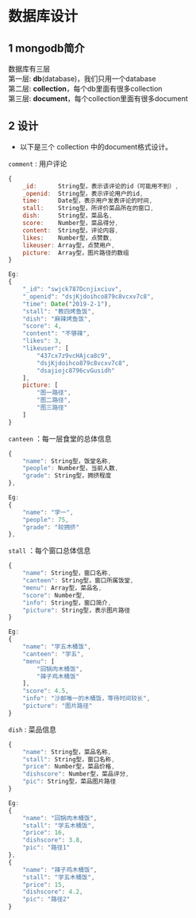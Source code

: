 # 数据库设计
## 1 mongodb简介
数据库有三层  
第一层: **db**(database)，我们只用一个database  
第二层: **collection**，每个db里面有很多collection  
第三层: **document**，每个collection里面有很多document  

## 2 设计
* 以下是三个 collection 中的document格式设计。  

`comment` : 用户评论

```js
{
    _id:      String型，表示该评论的id（可能用不到）,
    _openid:  String型，表示评论用户的id,
    time:     Date型，表示用户发表评论的时间,
    stall:    String型，所评价菜品所在的窗口,
    dish:     String型，菜品名,
    score:    Number型，菜品得分,
    content:  String型，评论内容,
    likes:    Number型，点赞数,
    likeuser: Array型，点赞用户,
    picture:  Array型，图片路径的数组
}

Eg:
{
    "_id": "swjck787Dcnjixciuv",
    "_openid": "dsjKjdoihco879c8vcxv7c8",
    "time": Date("2019-2-1"),
    "stall": "教四烤鱼饭",
    "dish": "麻辣烤鱼饭",
    "score": 4,
    "content": "不够辣",
    "likes": 3,
    "likeuser": [
        "437cx7z9vcHAjca8c9",
        "dsjKjdoihco879c8vcxv7c8",
        "dsajiojc8796cvGusidh"
    ],
    picture: [
        "图一路径",
        "图二路径",
        "图三路径"
    ]
}
```

`canteen` ：每一层食堂的总体信息

```js
{
    "name": String型，饭堂名称,
    "people": Number型，当前人数,
    "grade": String型，拥挤程度
},

Eg:
{
    "name": "学一",
    "people": 75,
    "grade": "较拥挤"
},
```

`stall` ：每个窗口总体信息

```js
{
    "name": String型，窗口名称,
    "canteen": String型，窗口所属饭堂,
    "menu": Array型，菜品名,
    "score": Number型,
    "info": String型，窗口简介,
    "picture": String型，表示图片路径
}

Eg:
{
    "name": "学五木桶饭",
    "canteen": "学五",
    "menu": [
        "回锅肉木桶饭",
        "辣子鸡木桶饭"
    ],
    "score": 4.5,
    "info": "沙邮唯一的木桶饭，等待时间较长",
    "picture": "图片路径"
}
```

`dish` : 菜品信息

```js
{
    "name": String型，菜品名称,
    "stall": String型，窗口名称,
    "price": Number型，菜品价格,
   	"dishscore": Number型，菜品评分,
    "pic": String型，菜品图片路径
}

Eg:
{
    "name": "回锅肉木桶饭",
    "stall": "学五木桶饭",
    "price": 16,
    "dishscore": 3.8,
    "pic": "路径1"
},
{
    "name": "辣子鸡木桶饭",
    "stall": "学五木桶饭",
    "price": 15,
    "dishscore": 4.2,
    "pic": "路径2"
}
```
